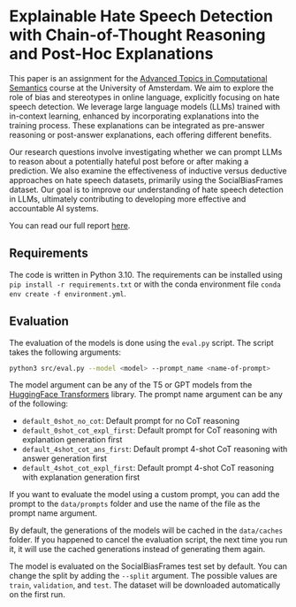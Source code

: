 # Explainable Hate Speech Detection with Chain-of-Thought Reasoning and Post-Hoc Explanations
This paper is an assignment for the [Advanced Topics in Computational Semantics](https://cl-illc.github.io/semantics-2023/) course at the University of Amsterdam. We aim to explore the role of bias and stereotypes in online language, explicitly focusing on hate speech detection. We leverage large language models (LLMs) trained with in-context learning, enhanced by incorporating explanations into the training process. These explanations can be integrated as pre-answer reasoning or post-answer explanations, each offering different benefits.

Our research questions involve investigating whether we can prompt LLMs to reason about a potentially hateful post before or after making a prediction. We also examine the effectiveness of inductive versus deductive approaches on hate speech datasets, primarily using the SocialBiasFrames dataset. Our goal is to improve our understanding of hate speech detection in LLMs, ultimately contributing to developing more effective and accountable AI systems.

You can read our full report [here](https://github.com/SebastiaanJohn/explainable-hate-speech-detection/blob/main/ATCS_Report_2023.pdf).

## Requirements
The code is written in Python 3.10. The requirements can be installed using `pip install -r requirements.txt` or with the conda environment file `conda env create -f environment.yml`.

## Evaluation
The evaluation of the models is done using the `eval.py` script. The script takes the following arguments:

```bash
python3 src/eval.py --model <model> --prompt_name <name-of-prompt>
```

The model argument can be any of the T5 or GPT models from the [HuggingFace Transformers](https://huggingface.co/transformers/) library. The prompt name argument can be any of the following:

- `default_0shot_no_cot`: Default prompt for no CoT reasoning
- `default_0shot_cot_expl_first`: Default prompt for CoT reasoning with explanation generation first
- `default_4shot_cot_ans_first`: Default prompt 4-shot CoT reasoning with answer generation first
- `default_4shot_cot_expl_first`: Default prompt 4-shot CoT reasoning with explanation generation first

If you want to evaluate the model using a custom prompt, you can add the prompt to the `data/prompts` folder and use the name of the file as the prompt name argument.

By default, the generations of the models will be cached in the `data/caches` folder. If you happened to cancel the evaluation script, the next time you run it, it will use the cached generations instead of generating them again.

The model is evaluated on the SocialBiasFrames test set by default. You can change the split by adding the `--split` argument. The possible values are `train`, `validation`, and `test`. The dataset will be downloaded automatically on the first run.

